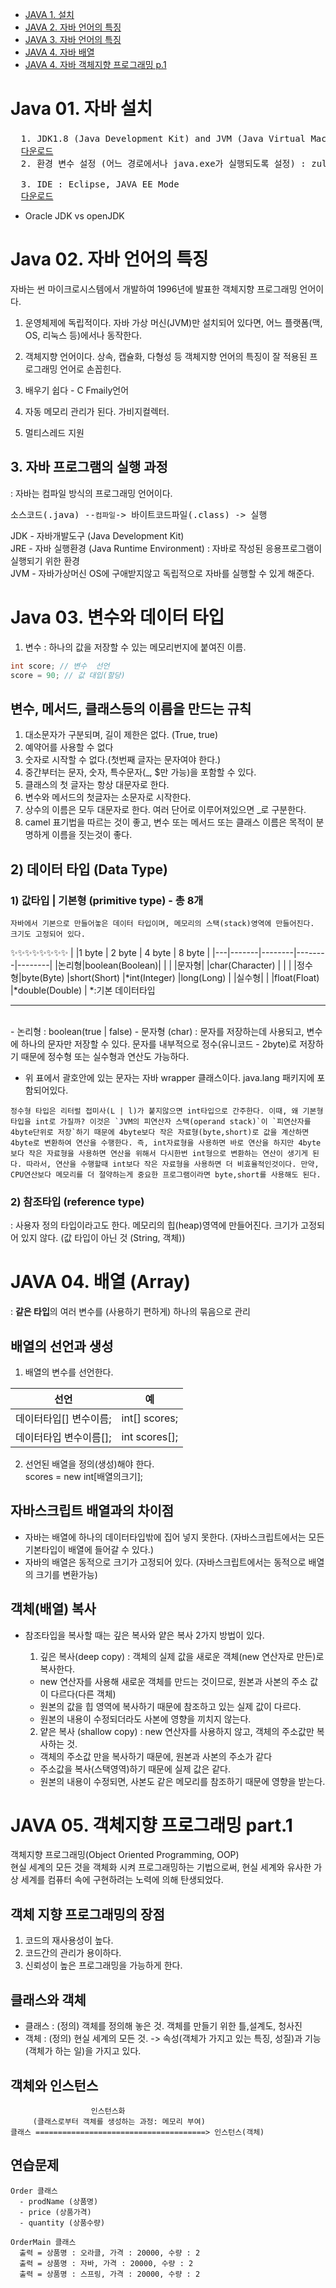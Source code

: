 - [JAVA 1. 설치](#java-01-자바-설치)
- [JAVA 2. 자바 언어의 특징](#java-02-자바-언어의-특징)
- [JAVA 3. 자바 언어의 특징](#java-03-변수와-데이터-타입)
- [JAVA 4. 자바 배열](#java-04-배열-array)
- [JAVA 4. 자바 객체지향 프로그래밍 p.1](#java-05-객체지향-프로그래밍-part1)

# Java 01. 자바 설치
<pre>
  1. JDK1.8 (Java Development Kit) and JVM (Java Virtual Machine) 설치
  <a href="https://www.azul.com/core-post-download/?endpoint=zulu&uuid=957bbb55-37c3-445a-8529-7ca115dfe708">다운로드</a>
  2. 환경 변수 설정 (어느 경로에서나 java.exe가 실행되도록 설정) : zulu jdk는 자동으로 설정해줌.

  3. IDE : Eclipse, JAVA EE Mode
  <a href="https://www.eclipse.org/downloads/download.php?file=/oomph/epp/2024-06/R/eclipse-inst-jre-win64.exe&mirror_id=1248">다운로드</a>
</pre>

- Oracle JDK vs openJDK

# Java 02. 자바 언어의 특징
  자바는 썬 마이크로시스템에서 개발하여 1996년에 발표한 객체지향 프로그래밍 언어이다.

  1) 운영체제에 독립적이다.
  자바 가상 머신(JVM)만 설치되어 있다면, 어느 플랫폼(맥, OS, 리눅스 등)에서나 동작한다.

  2) 객체지향 언어이다. 상속, 캡슐화, 다형성 등 객체지향 언어의 특징이 잘 적용된 프로그래밍 언어로 손꼽힌다.

  3) 배우기 쉽다 - C Fmaily언어

  4) 자동 메모리 관리가 된다. 가비지컬렉터.
  5) 멀티스레드 지원

## 3. 자바 프로그램의 실행 과정
: 자바는 컴파일 방식의 프로그래밍 언어이다.
<pre>소스코드(.java) --<small>컴파일</small>-> 바이트코드파일(.class) -> 실행</pre>

JDK - 자바개발도구 (Java Development Kit)<br>
JRE - 자바 실행환경 (Java Runtime Environment) : 자바로 작성된 응용프로그램이 실행되기 위한 환경<br>
JVM - 자바가상머신 OS에 구애받지않고 독립적으로 자바를 실행할 수 있게 해준다.


# Java 03. 변수와 데이터 타입
  1) 변수 : 하나의 값을 저장할 수 있는 메모리번지에 붙여진 이름.

```java
int score; // 변수  선언
score = 90; // 값 대입(할당)
```


## 변수, 메서드, 클래스등의 이름을 만드는 규칙
  1. 대소문자가 구분되며, 길이 제한은 없다. (True, true)
  2. 예약어를 사용할 수 없다
  3. 숫자로 시작할 수 없다.(첫번째 글자는 문자여야 한다.)
  4. 중간부터는 문자, 숫자, 특수문자(_, $만 가능)을 포함할 수 있다.
  5. 클래스의 첫 글자는 항상 대문자로 한다.
  6. 변수와 메서드의 첫글자는 소문자로 시작한다.
  7. 상수의 이름은 모두 대문자로 한다. 여러 단어로 이루어져있으면 _로 구분한다.
  8. camel 표기법을 따르는 것이 좋고, 변수 또는 메서드 또는 클래스 이름은 목적이 분명하게 이름을 짓는것이 좋다.

## 2) 데이터 타입 (Data Type)
  ### 1) 값타입 | 기본형 (primitive type) - 총 8개
    자바에서 기본으로 만들어놓은 데이터 타입이며, 메모리의 스택(stack)영역에 만들어진다. 크기도 고정되어 있다.


✨✨✨✨✨✨✨✨
|  |1 byte | 2 byte | 4 byte | 8 byte |
|---|-------|--------|--------|--------|
|논리형|boolean(Boolean)|               |        |
|문자형|     |char(Character)    |        |        |
|정수형|byte(Byte) |short(Short)   |*int(Integer)    |long(Long)    |
|실수형|     |        |float(Float)   |*double(Double)  |
*:기본 데이터타입
<hr><br>
  - 논리형 : boolean(true | false)
  - 문자형 (char) : 문자를 저장하는데 사용되고, 변수에 하나의 문자만 저장할 수 있다. 문자를 내부적으로 정수(유니코드 - 2byte)로 저장하기 때문에 정수형 또는 실수형과 연산도 가능하다.

  - 위 표에서 괄호안에 있는 문자는 자바 wrapper 클래스이다. java.lang 패키지에 포함되어있다.
```
정수형 타입은 리터럴 접미사(L | l)가 붙지않으면 int타입으로 간주한다. 이때, 왜 기본형 타입을 int로 가질까? 이것은 `JVM의 피연산자 스택(operand stack)`이 `피연산자를 4byte단위로 저장`하기 때문에 4byte보다 작은 자료형(byte,short)로 값을 계산하면 4byte로 변환하여 연산을 수행한다. 즉, int자료형을 사용하면 바로 연산을 하지만 4byte보다 작은 자료형을 사용하면 연산을 위해서 다시한번 int형으로 변환하는 연산이 생기게 된다. 따라서, 연산을 수행할때 int보다 작은 자료형을 사용하면 더 비효율적인것이다. 만약, CPU연산보다 메모리를 더 절약하는게 중요한 프로그램이라면 byte,short를 사용해도 된다.  
```

  ### 2) 참조타입 (reference type)
  : 사용자 정의 타입이라고도 한다. 메모리의 힙(heap)영역에 만들어진다.
  크기가 고정되어 있지 않다. (값 타입이 아닌 것 (String, 객체))

# JAVA 04. 배열 (Array)
: <strong>같은 타입</strong>의 여러 변수를 (사용하기 편하게) 하나의 묶음으로 관리<br>
  ## 배열의 선언과 생성
  1) 배열의 변수를 선언한다.
  
  선언|예
  ---|---
  데이터타입[] 변수이름; | int[] scores;
  데이터타입 변수이름[]; | int scores[];

  2) 선언된 배열을 정의(생성)해야 한다.<br>
  scores = new int[배열의크기]; 

  ## 자바스크립트 배열과의 차이점
  - 자바는 배열에 하나의 데이터타입밖에 집어 넣지 못한다. (자바스크립트에서는 모든 기본타입이 배열에 들어갈 수 있다.)
  - 자바의 배열은 동적으로 크기가 고정되어 있다. (자바스크립트에서는 동적으로 배열의 크기를 변환가능)
  
  ## 객체(배열) 복사
  - 참조타입을 복사할 때는 깊은 복사와 얕은 복사 2가지 방법이 있다.
    1) 깊은 복사(deep copy)
     : 객체의 실제 값을 새로운 객체(new 연산자로 만든)로 복사한다.
      - new 연산자를 사용해 새로운 객체를 만드는 것이므로, 원본과 사본의 주소 값이 다르다(다른 객체)
      - 원본의 값을 힙 영역에 복사하기 때문에 참조하고 있는 실제 값이 다르다.
      - 원본의 내용이 수정되더라도 사본에 영향을 끼치지 않는다.

    2) 얕은 복사 (shallow copy)
     : new 연산자를 사용하지 않고, 객체의 주소값만 복사하는 것.
     - 객체의 주소값 만을 복사하기 때문에, 원본과 사본의 주소가 같다
     - 주소값을 복사(스택영역)하기 때문에 실제 값은 같다.
     - 원본의 내용이 수정되면, 사본도 같은 메모리를 참조하기 때문에 영향을 받는다.

# JAVA 05. 객체지향 프로그래밍 part.1
객체지향 프로그래밍(Object Oriented Programming, OOP)<br>
현실 세계의 모든 것을 객체화 시켜 프로그래밍하는 기법으로써, 현실 세계와 유사한 가상 세계를 컴퓨터 속에 구현하려는 노력에 의해 탄생되었다.

## 객체 지향 프로그래밍의 장점
1. 코드의 재사용성이 높다.
2. 코드간의 관리가 용이하다.
3. 신뢰성이 높은 프로그래밍을 가능하게 한다.


## 클래스와 객체
- 클래스 : (정의) 객체를 정의해 놓은 것. 객체를 만들기 위한 틀,설계도, 청사진
- 객체 : (정의) 현실 세계의 모든 것. -> 속성(객체가 가지고 있는 특징, 성질)과 기능(객체가 하는 일)을 가지고 있다.

## 객체와 인스턴스
```
                  인스턴스화 
     (클래스로부터 객체를 생성하는 과정: 메모리 부여)
클래스 ======================================> 인스턴스(객체)
```

## 연습문제
```
Order 클래스
  - prodName (상품명)
  - price (상품가격)
  - quantity (상품수량)

OrderMain 클래스
  출력 = 상품명 : 오라클, 가격 : 20000, 수량 : 2
  출력 = 상품명 : 자바, 가격 : 20000, 수량 : 2
  출력 = 상품명 : 스프링, 가격 : 20000, 수량 : 2
```